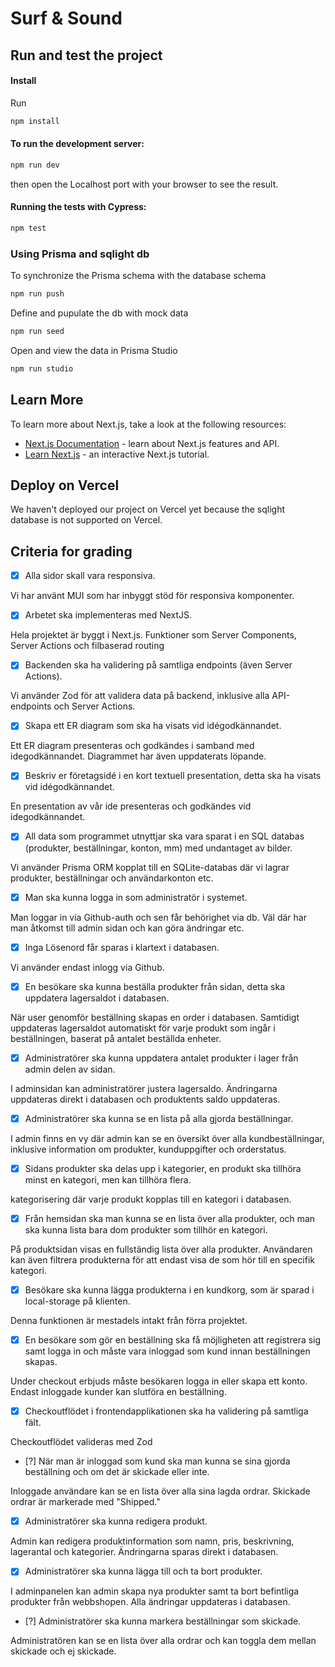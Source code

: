 # Surf & Sound

## Run and test the project

#### Install

Run

```bash
npm install
```

#### To run the development server:

```bash
npm run dev
```

then open the Localhost port with your browser to see the result.

#### Running the tests with Cypress:

```bash
npm test
```

### Using Prisma and sqlight db

To synchronize the Prisma schema with the database schema

```bash
npm run push
```

Define and pupulate the db with mock data

```bash
npm run seed
```

Open and view the data in Prisma Studio

```bash
npm run studio
```

## Learn More

To learn more about Next.js, take a look at the following resources:

- [Next.js Documentation](https://nextjs.org/docs) - learn about Next.js features and API.
- [Learn Next.js](https://nextjs.org/learn) - an interactive Next.js tutorial.

## Deploy on Vercel

We haven't deployed our project on Vercel yet because the sqlight database is not supported on Vercel.

## Criteria for grading

- [x] Alla sidor skall vara responsiva.

Vi har använt MUI som har inbyggt stöd för responsiva komponenter.

- [x] Arbetet ska implementeras med NextJS.

Hela projektet är byggt i Next.js. Funktioner som Server Components, Server Actions och filbaserad routing

- [x] Backenden ska ha validering på samtliga endpoints (även Server Actions).

Vi använder Zod för att validera data på backend, inklusive alla API-endpoints och Server Actions.

- [x] Skapa ett ER diagram som ska ha visats vid idégodkännandet.

Ett ER diagram presenteras och godkändes i samband med idegodkännandet. Diagrammet har även uppdaterats löpande.

- [x] Beskriv er företagsidé i en kort textuell presentation, detta ska ha visats vid idégodkännandet.

En presentation av vår ide presenteras och godkändes vid idegodkännandet.

- [x] All data som programmet utnyttjar ska vara sparat i en SQL databas (produkter, beställningar, konton, mm) med undantaget av bilder.

Vi använder Prisma ORM kopplat till en SQLite-databas där vi lagrar produkter, beställningar och användarkonton etc.

- [x] Man ska kunna logga in som administratör i systemet.

Man loggar in via Github-auth och sen får behörighet via db. Väl där har man åtkomst till admin sidan och kan göra ändringar etc.

- [x] Inga Lösenord får sparas i klartext i databasen.

Vi använder endast inlogg via Github.

- [x] En besökare ska kunna beställa produkter från sidan, detta ska uppdatera lagersaldot i databasen.

När user genomför beställning skapas en order i databasen. Samtidigt uppdateras lagersaldot automatiskt för varje produkt som ingår i beställningen, baserat på antalet beställda enheter.

- [x] Administratörer ska kunna uppdatera antalet produkter i lager från admin delen av sidan.

I adminsidan kan administratörer justera lagersaldo. Ändringarna uppdateras direkt i databasen och produktents saldo uppdateras.

- [x] Administratörer ska kunna se en lista på alla gjorda beställningar.

I admin finns en vy där admin kan se en översikt över alla kundbeställningar, inklusive information om produkter, kunduppgifter och orderstatus.

- [x] Sidans produkter ska delas upp i kategorier, en produkt ska tillhöra minst en kategori, men kan tillhöra flera.

kategorisering där varje produkt kopplas till en kategori i databasen.

- [x] Från hemsidan ska man kunna se en lista över alla produkter, och man ska kunna lista bara dom produkter som tillhör en kategori.

På produktsidan visas en fullständig lista över alla produkter. Användaren kan även filtrera produkterna för att endast visa de som hör till en specifik kategori.

- [x] Besökare ska kunna lägga produkterna i en kundkorg, som är sparad i local-storage på klienten.

Denna funktionen är mestadels intakt från förra projektet.

- [x] En besökare som gör en beställning ska få möjligheten att registrera sig samt logga in och måste vara inloggad som kund innan beställningen skapas.

Under checkout erbjuds måste besökaren logga in eller skapa ett konto. Endast inloggade kunder kan slutföra en beställning.

- [x] Checkoutflödet i frontendapplikationen ska ha validering på samtliga fält.

Checkoutflödet valideras med Zod

- [?] När man är inloggad som kund ska man kunna se sina gjorda beställning och om det är skickade eller inte.

Inloggade användare kan se en lista över alla sina lagda ordrar. Skickade ordrar är markerade med "Shipped."

- [x] Administratörer ska kunna redigera produkt.

Admin kan redigera produktinformation som namn, pris, beskrivning, lagerantal och kategorier. Ändringarna sparas direkt i databasen.

- [x] Administratörer ska kunna lägga till och ta bort produkter.

I adminpanelen kan admin skapa nya produkter samt ta bort befintliga produkter från webbshopen. Alla ändringar uppdateras i databasen.

- [?] Administratörer ska kunna markera beställningar som skickade.

Administratören kan se en lista över alla ordrar och kan toggla dem mellan skickade och ej skickade.

